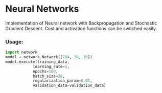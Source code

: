 # Neural Networks

Implementation of Neural network with Backpropagation and Stochastic Gradient Descent. Cost and activation functions can be switched easily.

### Usage:
```python
import network
model = network.Network([784, 30, 10])
model.execute(training_data,
            learning_rate=3,
            epochs=100,
            batch_size=20,
            regularization_param=0.01,
            validation_data=validation_data)
```
